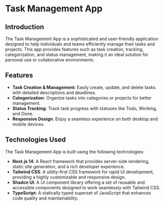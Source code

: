 # Task Management App

## Introduction

The Task Management App is a sophisticated and user-friendly application designed to help individuals and teams efficiently manage their tasks and projects. This app provides features such as task creation, tracking, categorization, and status management, making it an ideal solution for personal use or collaborative environments.

## Features

-   **Task Creation & Management**: Easily create, update, and delete tasks with detailed descriptions and deadlines.
-   **Categorization**: Organize tasks into categories or projects for better management.
-   **Status Tracking**: Track task progress with statuses like Todo, Working, and Done.
-   **Responsive Design**: Enjoy a seamless experience on both desktop and mobile devices.

## Technologies Used

The Task Management App is built using the following technologies:

-   **Next.js 14**: A React framework that provides server-side rendering, static site generation, and a rich developer experience.
-   **Tailwind CSS**: A utility-first CSS framework for rapid UI development, providing a highly customizable and responsive design.
-   **Shadcn UI**: A UI component library offering a set of reusable and accessible components designed to work seamlessly with Tailwind CSS.
-   **TypeScript**: A statically typed superset of JavaScript that enhances code quality and maintainability.
